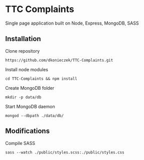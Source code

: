# TTC Complaints

Single page application built on Node, Express, MongoDB, SASS



## Installation
Clone repository

    https://github.com/dkonieczek/TTC-Complaints.git

Install node modules

    cd TTC-Complaints && npm install

Create MongoDB folder

    mkdir -p data/db

Start MongoDB daemon

    mongod --dbpath ./data/db/

## Modifications

Compile SASS

    sass --watch ./public/styles.scss:./public/styles.css
